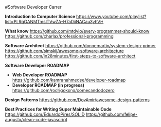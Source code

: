 
#Software Developer Carrer

**Introduction to Computer Science**
https://www.youtube.com/playlist?list=PLRqGANMTmslTVwZA-H7aDiiNACau3yhVH

**What know**
https://github.com/mtdvio/every-programmer-should-know
https://github.com/charlax/professional-programming


**Software Architect**
https://github.com/donnemartin/system-design-primer
https://github.com/simskij/awesome-software-architecture
https://github.com/in28minutes/first-steps-to-software-architect

**Software Developer ROADMAP**

 - **Web Developer ROADMAP** https://github.com/kamranahmedse/developer-roadmap
- **Developer ROADMAP (in progress)** https://github.com/rodrigokono/comecandodozero

**Design Patterns**
https://github.com/DovAmir/awesome-design-patterns

**Best Practices for Writing Super Maintainable Code**
https://github.com/EduardoPires/SOLID
https://github.com/felipe-augusto/clean-code-javascript
